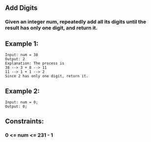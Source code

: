 ## Add Digits

### Given an integer num, repeatedly add all its digits until the result has only one digit, and return it.

## Example 1:

```node
Input: num = 38
Output: 2
Explanation: The process is
38 --> 3 + 8 --> 11
11 --> 1 + 1 --> 2
Since 2 has only one digit, return it.
```

## Example 2:

```node
Input: num = 0;
Output: 0;
```

## Constraints:

### 0 <= num <= 231 - 1
